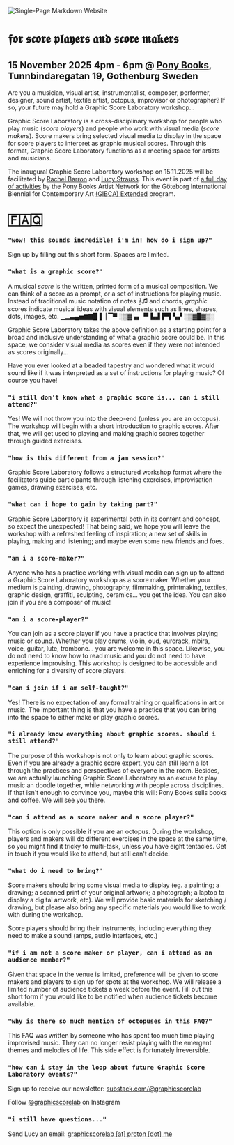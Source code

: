 ![Single-Page Markdown Website](media/gsl_logo_clear_bg.png)

# 𝖋𝖔𝖗 𝖘𝖈𝖔𝖗𝖊 𝖕𝖑𝖆𝖞𝖊𝖗𝖘 𝖆𝖓𝖉 𝖘𝖈𝖔𝖗𝖊 𝖒𝖆𝖐𝖊𝖗𝖘

## 15 November 2025 4pm - 6pm @ [Pony Books](https://www.instagram.com/pony_books_gbg/?hl=en), Tunnbindaregatan 19, Gothenburg Sweden

Are you a musician, visual artist, instrumentalist, composer, performer, designer, sound artist, textile artist, octopus, improvisor or photographer? If so, your future may hold a Graphic Score Laboratory workshop...

Graphic Score Laboratory is a cross-disciplinary workshop for people who play music (*score players*) and people who work with visual media (*score makers*). Score makers bring selected visual media to display in the space for score players to interpret as graphic musical scores. Through this format, Graphic Score Laboratory functions as a meeting space for artists and musicians.

The inaugural Graphic Score Laboratory workshop on 15.11.2025 will be facilitated by [Rachel Barron](https://www.rachel-barron.com/) and [Lucy Strauss](https://lucystrauss.com/). This event is part of [a full day of activities](https://www.artka.se/events/solidarity-ecologies) by the Pony Books Artist Network for the Göteborg International Biennial for Contemporary Art [(GIBCA) Extended](https://www.gibca.se/en/gibca-extended/programme/) program.

# `🄵🄰🅀`

### `"wow! this sounds incredible! i'm in! how do i sign up?"`

Sign up by filling out this short form. Spaces are limited.

### `"what is a graphic score?"`

A musical *score* is the written, printed form of a musical composition. We can think of a score as a prompt, or a set of instructions for playing music. Instead of traditional music notation of notes 𝄞♫ and chords, *graphic* scores indicate musical ideas with visual elements such as lines, shapes, dots, images, etc. ▁▂▃▄▅▆▇█▐▕ ▔▀ ░▒▓▗▖▝▘▙▟ ▛▜ ▚▞ ░▒▓█▓▒░

Graphic Score Laboratory takes the above definition as a starting point for a broad and inclusive understanding of what a graphic score could be. In this space, we consider visual media as scores even if they were not intended as scores originally...

Have you ever looked at a beaded tapestry and wondered what it would sound like if it was interpreted as a set of instructions for playing music? Of course you have!

### `"i still don't know what a graphic score is... can i still attend?"`

Yes! We will not throw you into the deep-end (unless you are an octopus). The workshop will begin with a short introduction to graphic scores. After that, we will get used to playing and making graphic scores together through guided exercises.

### `"how is this different from a jam session?"`

Graphic Score Laboratory follows a structured workshop format where the facilitators guide participants through listening exercises, improvisation games, drawing exercises, etc.

### `"what can i hope to gain by taking part?"`

Graphic Score Laboratory is experimental both in its content and concept, so expect the unexpected! That being said, we hope you will leave the workshop with a refreshed feeling of inspiration; a new set of skills in playing, making and listening; and maybe even some new friends and foes.

### `"am i a score-maker?"`

Anyone who has a practice working with visual media can sign up to attend a Graphic Score Laboratory workshop as a score maker. Whether your medium is painting, drawing, photography, filmmaking, printmaking, textiles, graphic design, graffiti, sculpting, ceramics... you get the idea. You can also join if you are a composer of music!

### `"am i a score-player?"`

You can join as a score player if you have a practice that involves playing music or sound. Whether you play drums, violin, oud, eurorack, mbira, voice, guitar, lute, trombone... you are welcome in this space. Likewise, you do not need to know how to read music and you do not need to have experience improvising. This workshop is designed to be accessible and enriching for a diversity of score players.

### `"can i join if i am self-taught?"`

Yes! There is no expectation of any formal training or qualifications in art or music. The important thing is that you have a practice that you can bring into the space to either make or play graphic scores.

### `"i already know everything about graphic scores. should i still attend?"`

The purpose of this workshop is not only to learn about graphic scores. Even if you are already a graphic score expert, you can still learn a lot through the practices and perspectives of everyone in the room. Besides, we are actually launching Graphic Score Laboratory as an excuse to play music an doodle together, while networking with people across disciplines. If that isn't enough to convince you, maybe this will: Pony Books sells books and coffee. We will see you there.

### `"can i attend as a score maker and a score player?"`

This option is only possible if you are an octopus. During the workshop, players and makers will do different exercises in the space at the same time, so you might find it tricky to multi-task, unless you have eight tentacles. Get in touch if you would like to attend, but still can't decide.

### `"what do i need to bring?"`

Score makers should bring some visual media to display (eg. a painting; a drawing; a scanned print of your original artwork; a photograph; a laptop to display a digital artwork, etc). We will provide basic materials for sketching / drawing, but please also bring any specific materials you would like to work with during the workshop.

Score players should bring their instruments, including everything they need to make a sound (amps, audio interfaces, etc.)

### `"if i am not a score maker or player, can i attend as an audience member?"`

Given that space in the venue is limited, preference will be given to score makers and players to sign up for spots at the workshop. We will release a limited number of audience tickets a week before the event. Fill out this short form if you would like to be notified when audience tickets become available.

### `"why is there so much mention of octopuses in this FAQ?"`

This FAQ was written by someone who has spent too much time playing improvised music. They can no longer resist playing with the emergent themes and melodies of life. This side effect is fortunately irreversible.

### `"how can i stay in the loop about future Graphic Score Laboratory events?"`

Sign up to receive our newsletter: [substack.com/@graphicscorelab](https://substack.com/@graphicscorelab)

Follow [@graphicscorelab](https://www.instagram.com/graphicscorelab/) on Instagram

### `"i still have questions..."`

Send Lucy an email: [graphicscorelab [at] proton [dot] me](mailto:graphicscorelab@proton.me)
